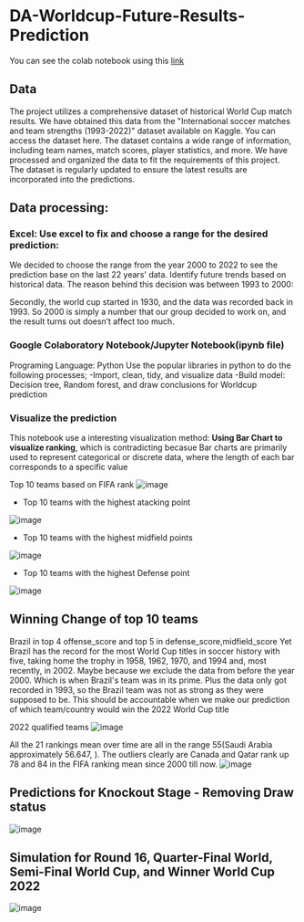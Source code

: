 # DA-Worldcup-Future-Results-Prediction
You can see the colab notebook using this [link](https://colab.research.google.com/drive/18z2ytzwypwl8JWMsLuyv6JAjwHMD-5hr?usp=sharing)

## Data
The project utilizes a comprehensive dataset of historical World Cup match results. We have obtained this data from the "International
soccer matches and team strengths (1993-2022)" dataset available on Kaggle. You can access the dataset here. The dataset contains a wide range of information, 
including team names, match scores, player statistics, and more. We have processed and organized the data to fit the requirements of this project. The dataset is regularly
updated to ensure the latest results are incorporated into the predictions.

## Data processing:
### Excel: Use excel to fix and choose a range for the desired prediction:
We decided to choose the range from the year 2000 to 2022 to see the prediction
base on the last 22 years' data. Identify future trends based on historical data. The
reason behind this decision was between 1993 to 2000:

Secondly, the world cup started in 1930, and the data was recorded back in
1993. So 2000 is simply a number that our group decided to work on, and
the result turns out doesn’t affect too much.

### Google Colaboratory Notebook/Jupyter Notebook(ipynb file)
Programing Language: Python
Use the popular libraries in python to do the following processes;
-Import, clean, tidy, and visualize data
-Build model: Decision tree, Random forest, and draw conclusions for Worldcup
prediction

### Visualize the prediction

This notebook use a interesting visualization method: **Using Bar Chart to visualize ranking**, which is contradicting becasue  Bar charts are primarily used to represent
categorical or discrete data, where the length of each bar corresponds to a specific value

Top 10 teams based on FIFA rank
![image](https://github.com/TinChung41/DA-Worldcup-Future-Results-Prediction/assets/98845918/8c9ce0eb-ff49-4b44-ac5d-135148f7f498)

* Top 10 teams with the highest atacking point

![image](https://github.com/TinChung41/DA-Worldcup-Future-Results-Prediction/assets/98845918/1f03f1b4-7bc5-4f29-bcf1-dd124805ea78)

* Top 10 teams with the highest midfield points

![image](https://github.com/TinChung41/DA-Worldcup-Future-Results-Prediction/assets/98845918/7faf96f0-e2c9-48e1-9154-6565d631ad29)

* Top 10 teams with the highest Defense point

![image](https://github.com/TinChung41/DA-Worldcup-Future-Results-Prediction/assets/98845918/4a97545f-dda8-4428-9b5d-29c7dde83443)

##  Winning Change of top 10 teams

Brazil in top 4 offense_score and top 5 in defense_score,midfield_score
Yet Brazil has the record for the most World Cup titles in soccer history with five,
taking home the trophy in 1958, 1962, 1970, and 1994 and, most recently, in 2002.
Maybe because we exclude the data from before the year 2000. Which is when
Brazil's team was in its prime. Plus the data only got recorded in 1993, so the
Brazil team was not as strong as they were supposed to be. This should be
accountable when we make our prediction of which team/country would win the
2022 World Cup title

2022 qualified teams
![image](https://github.com/TinChung41/DA-Worldcup-Future-Results-Prediction/assets/98845918/ab706338-36ab-4b67-bbd2-761032ae27cc)

All the 21 rankings mean over time are all in the range 55(Saudi Arabia
approximately 56.647, ). The outliers clearly are Canada and Qatar rank up
78 and 84 in the FIFA ranking mean since 2000 till now.
![image](https://github.com/TinChung41/DA-Worldcup-Future-Results-Prediction/assets/98845918/44cb8e44-d704-44db-ad37-ad408adc1de2)

## Predictions for Knockout Stage - Removing Draw status
![image](https://github.com/TinChung41/DA-Worldcup-Future-Results-Prediction/assets/98845918/a410fc83-7a60-40ba-96c9-30e57e848f60)

## Simulation for Round 16, Quarter-Final World, Semi-Final World Cup, and  Winner World Cup 2022
![image](https://github.com/TinChung41/DA-Worldcup-Future-Results-Prediction/assets/98845918/2e397931-c897-41e7-9e97-89f1dcd24244)


